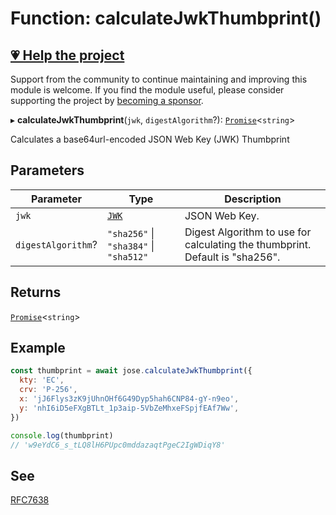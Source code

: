 # Function: calculateJwkThumbprint()

## [💗 Help the project](https://github.com/sponsors/panva)

Support from the community to continue maintaining and improving this module is welcome. If you find the module useful, please consider supporting the project by [becoming a sponsor](https://github.com/sponsors/panva).

▸ **calculateJwkThumbprint**(`jwk`, `digestAlgorithm`?): [`Promise`](https://developer.mozilla.org/docs/Web/JavaScript/Reference/Global_Objects/Promise)\<`string`\>

Calculates a base64url-encoded JSON Web Key (JWK) Thumbprint

## Parameters

| Parameter | Type | Description |
| ------ | ------ | ------ |
| `jwk` | [`JWK`](../../../types/interfaces/JWK.md) | JSON Web Key. |
| `digestAlgorithm`? | `"sha256"` \| `"sha384"` \| `"sha512"` | Digest Algorithm to use for calculating the thumbprint. Default is "sha256". |

## Returns

[`Promise`](https://developer.mozilla.org/docs/Web/JavaScript/Reference/Global_Objects/Promise)\<`string`\>

## Example

```js
const thumbprint = await jose.calculateJwkThumbprint({
  kty: 'EC',
  crv: 'P-256',
  x: 'jJ6Flys3zK9jUhnOHf6G49Dyp5hah6CNP84-gY-n9eo',
  y: 'nhI6iD5eFXgBTLt_1p3aip-5VbZeMhxeFSpjfEAf7Ww',
})

console.log(thumbprint)
// 'w9eYdC6_s_tLQ8lH6PUpc0mddazaqtPgeC2IgWDiqY8'
```

## See

[RFC7638](https://www.rfc-editor.org/rfc/rfc7638)
